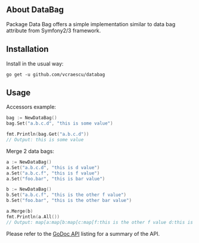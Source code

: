 ## About DataBag

Package Data Bag offers a simple implementation similar to data bag attribute from Symfony2/3 framework.

## Installation

Install in the usual way:

    go get -u github.com/vcraescu/databag

## Usage

Accessors example:
```go
bag := NewDataBag()
bag.Set("a.b.c.d", "this is some value")

fmt.Println(bag.Get("a.b.c.d"))
// Output: this is some value
```

Merge 2 data bags:
```go
a := NewDataBag()
a.Set("a.b.c.d", "this is d value")
a.Set("a.b.c.f", "this is f value")
a.Set("foo.bar", "this is bar value")

b := NewDataBag()
b.Set("a.b.c.f", "this is the other f value")
b.Set("foo.bar", "this is the other bar value")

a.Merge(b)
fmt.Println(a.All())
// Output: map[a:map[b:map[c:map[f:this is the other f value d:this is d value]]] foo:map[bar:this is the other bar value]]
```	


Please refer to the [GoDoc API](https://godoc.org/github.com/vcraescu/databag) listing for a summary of the API. 
